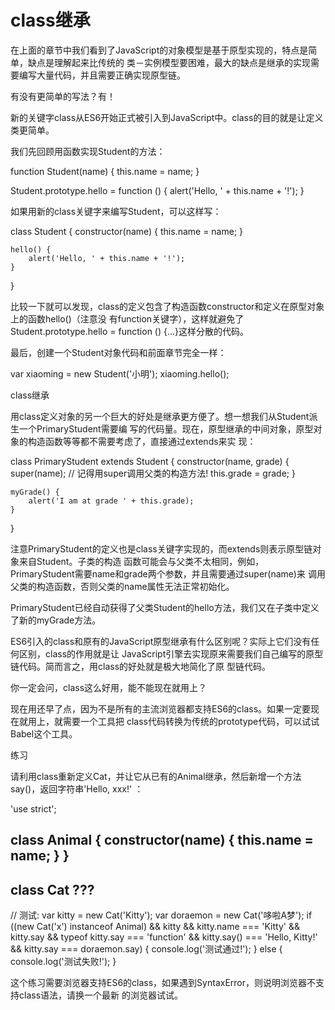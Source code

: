 # class继承

在上面的章节中我们看到了JavaScript的对象模型是基于原型实现的，特点是简单，缺点是理解起来比传统的
类－实例模型要困难，最大的缺点是继承的实现需要编写大量代码，并且需要正确实现原型链。

有没有更简单的写法？有！

新的关键字class从ES6开始正式被引入到JavaScript中。class的目的就是让定义类更简单。

我们先回顾用函数实现Student的方法：

function Student(name) {
    this.name = name;
}

Student.prototype.hello = function () {
    alert('Hello, ' + this.name + '!');
}

如果用新的class关键字来编写Student，可以这样写：

class Student {
    constructor(name) {
        this.name = name;
    }

    hello() {
        alert('Hello, ' + this.name + '!');
    }
}

比较一下就可以发现，class的定义包含了构造函数constructor和定义在原型对象上的函数hello()（注意没
有function关键字），这样就避免了Student.prototype.hello = function () {...}这样分散的代码。

最后，创建一个Student对象代码和前面章节完全一样：

var xiaoming = new Student('小明');
xiaoming.hello();

class继承

用class定义对象的另一个巨大的好处是继承更方便了。想一想我们从Student派生一个PrimaryStudent需要编
写的代码量。现在，原型继承的中间对象，原型对象的构造函数等等都不需要考虑了，直接通过extends来实
现：

class PrimaryStudent extends Student {
    constructor(name, grade) {
        super(name); // 记得用super调用父类的构造方法!
        this.grade = grade;
    }

    myGrade() {
        alert('I am at grade ' + this.grade);
    }
}


注意PrimaryStudent的定义也是class关键字实现的，而extends则表示原型链对象来自Student。子类的构造
函数可能会与父类不太相同，例如，PrimaryStudent需要name和grade两个参数，并且需要通过super(name)来
调用父类的构造函数，否则父类的name属性无法正常初始化。

PrimaryStudent已经自动获得了父类Student的hello方法，我们又在子类中定义了新的myGrade方法。

ES6引入的class和原有的JavaScript原型继承有什么区别呢？实际上它们没有任何区别，class的作用就是让
JavaScript引擎去实现原来需要我们自己编写的原型链代码。简而言之，用class的好处就是极大地简化了原
型链代码。

你一定会问，class这么好用，能不能现在就用上？

现在用还早了点，因为不是所有的主流浏览器都支持ES6的class。如果一定要现在就用上，就需要一个工具把
class代码转换为传统的prototype代码，可以试试Babel这个工具。

练习

请利用class重新定义Cat，并让它从已有的Animal继承，然后新增一个方法say()，返回字符串'Hello, xxx!'
：

'use strict';

class Animal {
    constructor(name) {
        this.name = name;
    }
}
----
class Cat ???
----
// 测试:
var kitty = new Cat('Kitty');
var doraemon = new Cat('哆啦A梦');
if ((new Cat('x') instanceof Animal)
    && kitty
    && kitty.name === 'Kitty'
    && kitty.say
    && typeof kitty.say === 'function'
    && kitty.say() === 'Hello, Kitty!'
    && kitty.say === doraemon.say)
{
    console.log('测试通过!');
} else {
    console.log('测试失败!');
}

这个练习需要浏览器支持ES6的class，如果遇到SyntaxError，则说明浏览器不支持class语法，请换一个最新
的浏览器试试。

